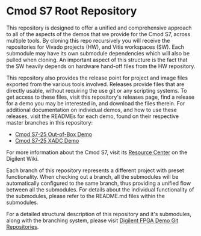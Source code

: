 # Cmod S7 Root Repository

This repository is designed to offer a unified and comprehensive approach to all of the aspects of the demos that we provide for the Cmod S7, across multiple tools. By cloning this repo recursively you will receive the repositories for Vivado projects (HW), and Vitis workspaces (SW). Each submodule may have its own submodule dependencies which will also be pulled when cloning. An important aspect of this structure is the fact that the SW heavily depends on hardware hand-off files from the HW repository.

This repository also provides the release point for project and image files exported from the various tools involved. Releases provide files that are directly usable, without requiring the use git or any scripting systems. To get access to these files, visit this repository's releases page, find a release for a demo you may be interested in, and download the files therein. For additional documentation on individual demos, and how to use these releases, visit the READMEs for each demo, found on their respective master branches in this repository:

* [Cmod S7-25 Out-of-Box Demo](FIXME)
* [Cmod S7-25 XADC Demo](FIXME)

For more information about the Cmod S7, visit its [Resource Center](https://reference.digilentinc.com/reference/programmable-logic/cmod-s7/start) on the Digilent Wiki.

Each branch of this repository represents a different project with preset functionality. When checking out a branch, all the submodules will be automatically configured to the same branch, thus providing a unified flow between all the submodules. For details about the individual functionality of the submodules, please refer to the README.md files within the submodules.

For a detailed structural description of this repository and it's submodules, along with the branching system, please visit [Digilent FPGA Demo Git Repositories](https://reference.digilentinc.com/reference/programmable-logic/documents/git).